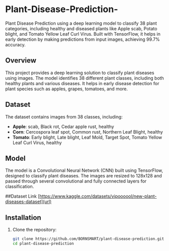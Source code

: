 # Plant-Disease-Prediction-
Plant Disease Prediction using a deep learning model to classify 38 plant categories, including healthy and diseased plants like Apple scab, Potato blight, and Tomato Yellow Leaf Curl Virus. Built with TensorFlow, it helps in early detection by making predictions from input images, achieving 99.7% accuracy.

## Overview
This project provides a deep learning solution to classify plant diseases using images. The model identifies 38 different plant classes, including both healthy plants and various diseases. It helps in early disease detection for plant species such as apples, grapes, tomatoes, and more.

## Dataset
The dataset contains images from 38 classes, including:
- **Apple**: scab, Black rot, Cedar apple rust, healthy
- **Corn**: Cercospora leaf spot, Common rust, Northern Leaf Blight, healthy
- **Tomato**: Early blight, Late blight, Leaf Mold, Target Spot, Tomato Yellow Leaf Curl Virus, healthy

## Model
The model is a Convolutional Neural Network (CNN) built using TensorFlow, designed to classify plant diseases. The images are resized to 128x128 and passed through several convolutional and fully connected layers for classification.

##Dataset Link [https://www.kaggle.com/datasets/vipoooool/new-plant-diseases-dataset](url)

## Installation
1. Clone the repository:
   ```bash
   git clone https://github.com/BORNSMART/plant-disease-prediction.git
   cd plant-disease-prediction


